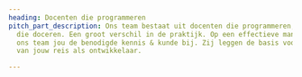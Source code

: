 ```yaml
---
heading: Docenten die programmeren
pitch_part_description: Ons team bestaat uit docenten die programmeren, niet uit programmeurs
  die doceren. Een groot verschil in de praktijk. Op een effectieve manier brengen
  ons team jou de benodigde kennis & kunde bij. Zij leggen de basis voor de start
  van jouw reis als ontwikkelaar.

---
```


